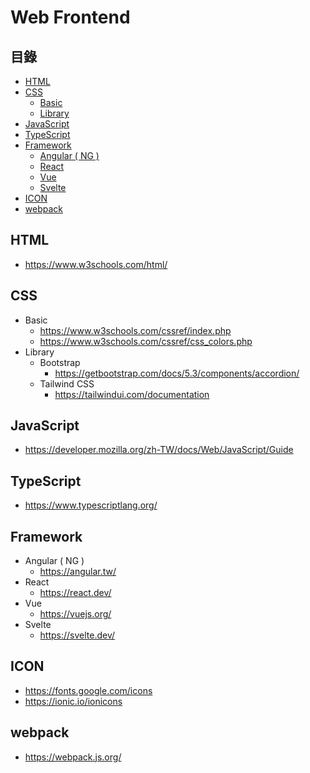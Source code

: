 # Web Frontend

## 目錄
- [HTML](#html)
- [CSS](#css)
  - [Basic](#basic)
  - [Library](#library)
- [JavaScript](#javascript)
- [TypeScript](#typescript)
- [Framework](#framework)
  - [Angular  ( NG )]()
  - [React]()
  - [Vue]()
  - [Svelte]()  
- [ICON](#icon)
- [webpack](#webpack)

## HTML
* https://www.w3schools.com/html/

## CSS
* Basic
  * https://www.w3schools.com/cssref/index.php
  * https://www.w3schools.com/cssref/css_colors.php
* Library
  * Bootstrap
    * https://getbootstrap.com/docs/5.3/components/accordion/
  * Tailwind CSS
    * https://tailwindui.com/documentation

## JavaScript
* https://developer.mozilla.org/zh-TW/docs/Web/JavaScript/Guide

## TypeScript
* https://www.typescriptlang.org/

## Framework
* Angular ( NG )
  * https://angular.tw/ 
* React
  * https://react.dev/ 
* Vue
  * https://vuejs.org/
* Svelte
  * https://svelte.dev/  
  
## ICON
* https://fonts.google.com/icons
* https://ionic.io/ionicons

## webpack
* https://webpack.js.org/
